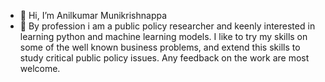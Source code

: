 - 👋 Hi, I’m Anilkumar Munikrishnappa
- 👀 By profession i am a public policy researcher and keenly interested in learning python and machine learning models. I like to try my skills on some of the well known business problems, and extend this skills to study critical public policy issues. Any feedback on the work are most welcome.

<!---
Anilkumar-Krishna/Anilkumar-Krishna is a ✨ special ✨ repository because its `README.md` (this file) appears on your GitHub profile.
You can click the Preview link to take a look at your changes.
--->
